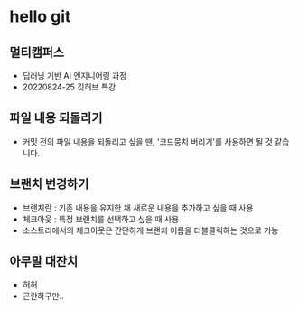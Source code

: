# hello git

## 멀티캠퍼스
- 딥러닝 기반 AI 엔지니어링 과정
- 20220824-25 깃허브 특강

## 파일 내용 되돌리기
- 커밋 전의 파일 내용을 되돌리고 싶을 땐, '코드뭉치 버리기'를 사용하면 될 것 같습니다.

## 브랜치 변경하기
- 브랜치란 : 기존 내용을 유지한 채 새로운 내용을 추가하고 싶을 때 사용
- 체크아웃 : 특정 브랜치를 선택하고 싶을 때 사용
- 소스트리에서의 체크아웃은 간단하게 브랜치 이름을 더블클릭하는 것으로 가능

## 아무말 대잔치
- 허허
- 곤란하구만..